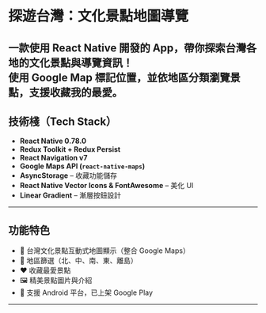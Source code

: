 # 探遊台灣：文化景點地圖導覽

一款使用 React Native 開發的 App，帶你探索台灣各地的文化景點與導覽資訊！  
使用 Google Map 標記位置，並依地區分類瀏覽景點，支援收藏我的最愛。
---

##  技術棧（Tech Stack）

- **React Native 0.78.0**
- **Redux Toolkit + Redux Persist**
- **React Navigation v7**
- **Google Maps API (`react-native-maps`)**
- **AsyncStorage** – 收藏功能儲存
- **React Native Vector Icons & FontAwesome** – 美化 UI
- **Linear Gradient** – 漸層按鈕設計

---

##  功能特色

- 🎯 台灣文化景點互動式地圖顯示（整合 Google Maps）
- 📂 地區篩選（北、中、南、東、離島）
- ❤️ 收藏最愛景點
- 🖼️ 精美景點圖片與介紹
- 📱 支援 Android 平台，已上架 Google Play

---


